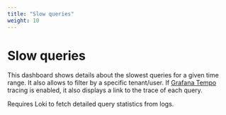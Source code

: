 ```yaml
---
title: "Slow queries"
weight: 10
---
```


# Slow queries

This dashboard shows details about the slowest queries for a given time range.
It also allows to filter by a specific tenant/user.
If [Grafana Tempo](https://grafana.com/oss/tempo/) tracing is enabled, it also displays a link to the trace of each query.

Requires Loki to fetch detailed query statistics from logs.
